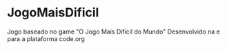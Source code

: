 # JogoMaisDificil

Jogo baseado no game "O Jogo Mais Difícil do Mundo"
Desenvolvido na e para a plataforma code.org
